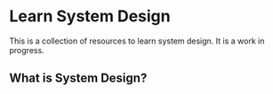 # Learn System Design

This is a collection of resources to learn system design. It is a work in progress.

## What is System Design?
